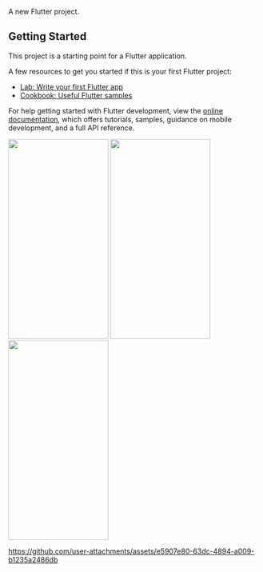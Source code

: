 

A new Flutter project.

## Getting Started

This project is a starting point for a Flutter application.

A few resources to get you started if this is your first Flutter project:

- [Lab: Write your first Flutter app](https://docs.flutter.dev/get-started/codelab)
- [Cookbook: Useful Flutter samples](https://docs.flutter.dev/cookbook)

For help getting started with Flutter development, view the
[online documentation](https://docs.flutter.dev/), which offers tutorials,
samples, guidance on mobile development, and a full API reference.

<p>
<img src="https://github.com/user-attachments/assets/af072bee-3f8f-4d35-a0b3-3b1fb134bf02"
 height="400px" width="200px" />
  <img src="https://github.com/user-attachments/assets/85ba4f27-3ace-4c1d-863e-d34345f12ecd"
 height="400px" width="200px" />
   <img src="https://github.com/user-attachments/assets/03515a69-aa94-4894-a44c-9d5fb461a3d2"
 height="400px" width="200px" />



https://github.com/user-attachments/assets/e5907e80-63dc-4894-a009-b1235a2486db



  
</p>
